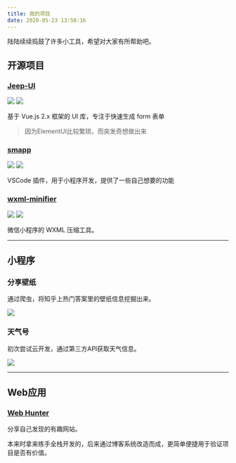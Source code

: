 ```yaml
---
title: 我的项目
date: 2020-05-23 13:58:16
---
```


陆陆续续捣鼓了许多小工具，希望对大家有所帮助吧。

## 开源项目

### [Jeep-UI ](https://github.com/LeeJim/jeep-ui)
<p>
<img src="https://img.shields.io/npm/dw/jeep-ui" />
<img src="https://img.shields.io/github/stars/leejim/jeep-ui" />
</p>

基于 Vue.js 2.x 框架的 UI 库，专注于快速生成 form 表单

> 因为ElementUI比较繁琐，而突发奇想做出来

### [smapp](https://marketplace.visualstudio.com/items?itemName=leejimqiu.smapp) 
<p>
<img src="https://img.shields.io/visual-studio-marketplace/d/leejimqiu.smapp" />
<img src="https://img.shields.io/github/stars/leejim/smapp" />
</p>

VSCode 插件，用于小程序开发，提供了一些自己想要的功能

### [wxml-minifier](https://github.com/LeeJim/wxml-minifier)

<p>
<img src="https://img.shields.io/npm/dw/wxml-minifier" />
<img src="https://img.shields.io/github/stars/leejim/wxml-minifier" />
</p>
微信小程序的 WXML 压缩工具。

***

## 小程序

### 分享壁纸

通过爬虫，将知乎上热门答案里的壁纸信息挖掘出来。

![](/blog/images/qrcode/wallpaper.jpg)

### 天气号

初次尝试云开发，通过第三方API获取天气信息。

![](/blog/images/qrcode/weather.jpg)

***

## Web应用

### [Web Hunter](http://anyhub.cn)

分享自己发现的有趣网站。

本来时拿来练手全栈开发的，后来通过博客系统改造而成，更简单便捷用于验证项目是否有价值。
